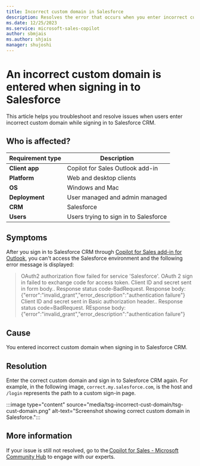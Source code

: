 ```yaml
---
title: Incorrect custom domain in Salesforce
description: Resolves the error that occurs when you enter incorrect custom domain while signing in to Salesforce CRM.
ms.date: 12/25/2023
ms.service: microsoft-sales-copilot
author: sbmjais
ms.author: shjais
manager: shujoshi
---
```

# An incorrect custom domain is entered when signing in to Salesforce

This article helps you troubleshoot and resolve issues when users enter incorrect custom domain while signing in to Salesforce CRM.

## Who is affected?

| Requirement type |Description  |
|---------|---------|
|**Client app**     |  Copilot for Sales Outlook add-in        |
|**Platform**     | Web and desktop clients         |
|**OS**     | Windows and Mac         |
|**Deployment**     | User managed and admin managed       |
|**CRM**     | Salesforce      |
|**Users**     | Users trying to sign in to Salesforce |

## Symptoms

After you sign in to Salesforce CRM through [Copilot for Sales add-in for Outlook](/microsoft-sales-copilot/use-sales-copilot-outlook), you can't access the Salesforce environment and the following error message is displayed:

> OAuth2 authorization flow failed for service 'Salesforce'. OAuth 2 sign in failed to exchange code for access token. Client ID and secret sent in form body.. Response status code-BadRequest. Response body: {"error":"invalid_grant","error_description":"authentication failure"} Client ID and secret sent in Basic authorization header.. Response status code=BadRequest. REsponse body: {"error":"invalid_grant","error_description":"authentication failure"}

## Cause

You entered incorrect custom domain when signing in to Salesforce CRM.

## Resolution

Enter the correct custom domain and sign in to Salesforce CRM again. For example, in the following image, `correct.my.salesforce.com`, is the host and `/login` represents the path to a custom sign-in page.

:::image type="content" source="media/tsg-incorrect-cust-domain/tsg-cust-domain.png" alt-text="Screenshot showing correct custom domain in Salesforce.":::

## More information

If your issue is still not resolved, go to the [Copilot for Sales - Microsoft Community Hub](https://techcommunity.microsoft.com/t5/viva-sales/bd-p/VivaSales) to engage with our experts.
